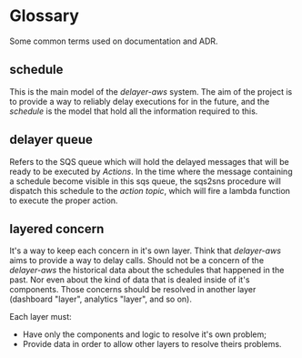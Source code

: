 # Glossary

Some common terms used on documentation and ADR.

## schedule

This is the main model of the *delayer-aws* system. The aim of the project is to provide a way to reliably delay executions for in the future, and the *schedule* is the model that hold all the information required to this.

## delayer queue

Refers to the SQS queue which will hold the delayed messages that will be ready to be executed by *Actions*. In the time where the message containing a schedule become visible in this sqs queue, the sqs2sns procedure will dispatch this schedule to the *action topic*, which will fire a lambda function to execute the proper action.

## layered concern

It's a way to keep each concern in it's own layer. Think that *delayer-aws* aims to provide a way to delay calls. Should not be a concern of the *delayer-aws* the historical data about the schedules that happened in the past. Nor even about the kind of data that is dealed inside of it's components. Those concerns should be resolved in another layer (dashboard "layer", analytics "layer", and so on).

Each layer must:
*   Have only the components and logic to resolve it's own problem;
*   Provide data in order to allow other layers to resolve theirs problems.
